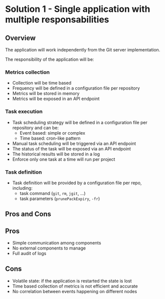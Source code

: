 # Solution 1 - Single application with multiple responsabilities

## Overview

The application will work independently from the Git server implementation.

The responsibility of the application will be:

### Metrics collection

* Collection will be time based
* Frequency will be defined in a configuration file per repository
* Metrics will be stored in memory
* Metrics will be exposed in an API endpoint

### Task execution

* Task scheduling strategy will be defined in a configuration file per repository and can be:
  * Event based: simple or complex
  * Time based: cron-like pattern
* Manual task scheduling will be triggered via an API endpoint
* The status of the task will be exposed via an API endpoint
* The historical results will be stored in a log
* Enforce only one task at a time will run per project

### Task definition

* Task definition will be provided by a configuration file per repo, including:
  * task command (`git`, `rm`, `jgit`, ...)
  * task parameters (`prunePackExpiry`, `-fr`)

## Pros and Cons

## Pros

* Simple communication among components
* No external components to manage
* Full audit of logs

## Cons

* Volatile state: if the application is restarted the state is lost
* Time based collection of metrics is not efficient and accurate
* No correlation between events happening on different nodes